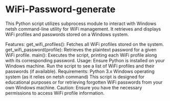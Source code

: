 # WiFi-Password-generate
This Python script utilizes subprocess module to interact with Windows netsh command-line utility for WiFi management. It retrieves and displays WiFi profiles and passwords stored on a Windows system.

Features:
get_wifi_profiles(): Fetches all WiFi profiles stored on the system.
get_wifi_password(profile): Retrieves the plaintext password for a given WiFi profile.
main(): Executes the script, printing each WiFi profile along with its corresponding password.
Usage:
Ensure Python is installed on your Windows machine.
Run the script to see a list of WiFi profiles and their passwords (if available).
Requirements:
Python 3.x
Windows operating system (as it relies on netsh command)
This script is designed for educational purposes or for retrieving forgotten WiFi passwords from your own Windows machine. Caution: Ensure you have the necessary permissions to access WiFi profile information.



